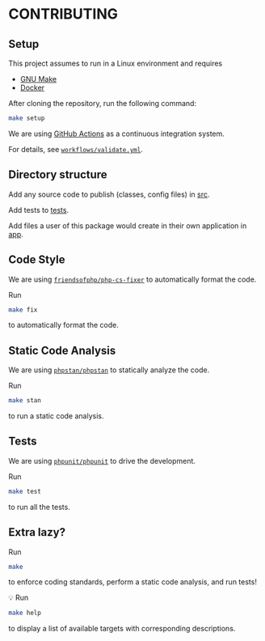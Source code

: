 # CONTRIBUTING

## Setup

This project assumes to run in a Linux environment and requires
- [GNU Make](https://www.gnu.org/software/make)
- [Docker](https://www.docker.com)

After cloning the repository, run the following command:

```bash
make setup
```

We are using [GitHub Actions](https://github.com/features/actions) as a continuous integration system.

For details, see [`workflows/validate.yml`](workflows/validate.yml).

## Directory structure

Add any source code to publish (classes, config files) in [src](/src).

Add tests to [tests](/tests).

Add files a user of this package would create in their own application in [app](/app).

## Code Style

We are using [`friendsofphp/php-cs-fixer`](https://github.com/friendsofphp/php-cs-fixer) to automatically format the code.

Run

```bash
make fix
```

to automatically format the code.

## Static Code Analysis

We are using [`phpstan/phpstan`](https://github.com/phpstan/phpstan) to statically analyze the code.

Run

```bash
make stan
```

to run a static code analysis.

## Tests

We are using [`phpunit/phpunit`](https://github.com/sebastianbergmann/phpunit) to drive the development.

Run

```bash
make test
```

to run all the tests.

## Extra lazy?

Run

```bash
make
```

to enforce coding standards, perform a static code analysis, and run tests!

:bulb: Run

```bash
make help
```

to display a list of available targets with corresponding descriptions.

